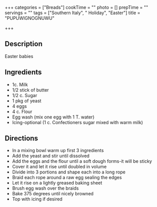 +++
categories = ["Breads"]
cookTime = ""
photo = []
prepTime = ""
servings = ""
tags = ["Southern Italy", " Holiday", "Easter"]
title = "PUPUWIGNOGNUWU"

+++
## Description
Easter babies

## Ingredients
- 1c. Milk
- 1/2 stick of butter
- 1/2 c. Sugar
- 1 pkg of yeast
- 4 eggs
- 4 c. Flour 
- Egg wash (mix one egg with 1 T. water)
- Icing-optional (1 c. Confectioners sugar mixed with warm milk)


## Directions
- In a mixing bowl warm up first 3 ingredients 
- Add the yeast and stir until dissolved
- Add the eggs and the flour until a soft dough forms-it will be sticky
- Cover it and let it rise until doubled in volume
- Divide into 3 portions and shape each into a long rope
- Braid each rope around a raw egg sealing the edges
- Let it rise on a lightly greased baking sheet
- Brush egg wash over the braids
- Bake 375 degrees until nicely browned
- Top with icing if desired

